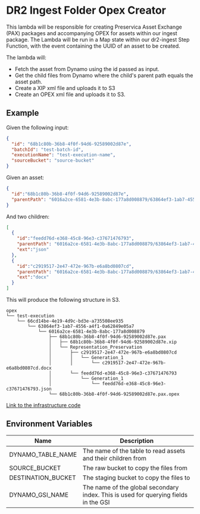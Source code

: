 # DR2 Ingest Folder Opex Creator

This lambda will be responsible for creating Preservica Asset Exchange (PAX) packages and accompanying OPEX for assets within our ingest package. 
The Lambda will be run in a Map state within our dr2-ingest Step Function, with the event containing the UUID of an asset to be created.

The lambda will:
* Fetch the asset from Dynamo using the id passed as input.
* Get the child files from Dynamo where the child's parent path equals the asset path.
* Create a XIP xml file and uploads it to S3
* Create an OPEX xml file and uploads it to S3.

## Example
Given the following input:
```json
{
  "id": "68b1c80b-36b8-4f0f-94d6-92589002d87e",
  "batchId": "test-batch-id",
  "executionName": "test-execution-name",
  "sourceBucket": "source-bucket"
}
```

Given an asset:
```json
{
  "id":"68b1c80b-36b8-4f0f-94d6-92589002d87e",
  "parentPath": "6016a2ce-6581-4e3b-8abc-177a8d008879/63864ef3-1ab7-4556-a4f1-0a62849e05a7/66cd14be-4e19-4d9c-bd3e-a735508ee935"
}
```
And two children:
```json
[
  {
    "id":"feedd76d-e368-45c8-96e3-c37671476793",
    "parentPath": "6016a2ce-6581-4e3b-8abc-177a8d008879/63864ef3-1ab7-4556-a4f1-0a62849e05a7/66cd14be-4e19-4d9c-bd3e-a735508ee935/68b1c80b-36b8-4f0f-94d6-92589002d87e",
    "ext":"json"
  },
  {
    "id":"c2919517-2e47-472e-967b-e6a8bd0807cd",
    "parentPath": "6016a2ce-6581-4e3b-8abc-177a8d008879/63864ef3-1ab7-4556-a4f1-0a62849e05a7/66cd14be-4e19-4d9c-bd3e-a735508ee935/68b1c80b-36b8-4f0f-94d6-92589002d87e",
    "ext":"docx"
  }
]
```

This will produce the following structure in S3.
```text
opex
└── test-execution
    └── 66cd14be-4e19-4d9c-bd3e-a735508ee935
        └── 63864ef3-1ab7-4556-a4f1-0a62849e05a7
            └── 6016a2ce-6581-4e3b-8abc-177a8d008879
                ├── 68b1c80b-36b8-4f0f-94d6-92589002d87e.pax
                │   ├── 68b1c80b-36b8-4f0f-94d6-92589002d87e.xip
                │   └── Representation_Preservation
                │       ├── c2919517-2e47-472e-967b-e6a8bd0807cd
                │       │   └── Generation_1
                │       │       └── c2919517-2e47-472e-967b-e6a8bd0807cd.docx
                │       └── feedd76d-e368-45c8-96e3-c37671476793
                │           └── Generation_1
                │               └── feedd76d-e368-45c8-96e3-c37671476793.json
                └── 68b1c80b-36b8-4f0f-94d6-92589002d87e.pax.opex

```

[Link to the infrastructure code](https://github.com/nationalarchives/dr2-terraform-environments)

## Environment Variables

| Name               | Description                                                                         |
|--------------------|-------------------------------------------------------------------------------------|
| DYNAMO_TABLE_NAME  | The name of the table to read assets and their children from                        |
| SOURCE_BUCKET      | The raw bucket to copy the files from                                               |
| DESTINATION_BUCKET | The staging bucket to copy the files to                                             |
| DYNAMO_GSI_NAME    | The name of the global secondary index. This is used for querying fields in the GSI |
